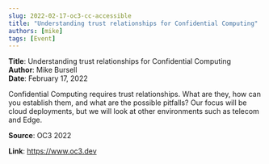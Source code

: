 ```yaml
---
slug: 2022-02-17-oc3-cc-accessible
title: "Understanding trust relationships for Confidential Computing"
authors: [mike]
tags: [Event]
---
```


**Title**: Understanding trust relationships for Confidential Computing  
**Author**: Mike Bursell  
**Date**: February 17, 2022  

Confidential Computing requires trust relationships. What are they, how can you establish them, and what are the possible pitfalls? Our focus will be cloud deployments, but we will look at other environments such as telecom and Edge.


**Source**: OC3 2022

**Link**: https://www.oc3.dev